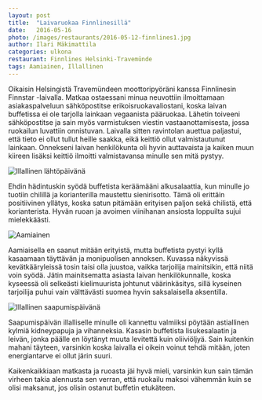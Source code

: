 ```yaml
---
layout: post
title:  "Laivaruokaa Finnlinesillä"
date:   2016-05-16
photo: /images/restaurants/2016-05-12-finnlines1.jpg
author: Ilari Mäkimattila
categories: ulkona
restaurant: Finnlines Helsinki-Travemünde
tags: Aamiainen, Illallinen
---
```


Oikaisin Helsingistä Travemündeen moottoripyöräni kanssa Finnlinesin Finnstar -laivalla. Matkaa ostaessani minua 
neuvottiin ilmoittamaan asiakaspalveluun sähköpostitse erikoisruokavaliostani, koska laivan buffetissa ei ole
tarjolla lainkaan vegaanista pääruokaa. Lähetin toiveeni sähköpostitse ja sain myös varmistuksen
viestin vastaanottamisesta, jossa ruokailun luvattiin onnistuvan. Laivalla sitten ravintolan auettua paljastui, että tieto
ei ollut tullut heille saakka, eikä keittiö ollut valmistautunut lainkaan. Onnekseni laivan henkilökunta oli hyvin
auttavaista ja kaiken muun kiireen lisäksi keittiö ilmoitti valmistavansa minulle sen mitä pystyy. 

![Illallinen lähtöpäivänä](/images/restaurants/2016-05-12-finnlines1.jpg)

Ehdin hädintuskin syödä buffetista keräämääni alkusalaattia, kun minulle jo tuotiin chilillä ja korianterilla maustettu sienirisotto.
Tämä oli erittäin positiivinen yllätys, koska satun pitämään erityisen paljon sekä chilistä, että korianterista.
Hyvän ruoan ja avoimen viinihanan ansiosta loppuilta sujui mielekkäästi.

![Aamiainen](/images/restaurants/2016-05-13-finnlines2.jpg)

Aamiaisella en saanut mitään erityistä, mutta buffetista pystyi kyllä kasaamaan täyttävän ja monipuolisen annoksen.
Kuvassa näkyvissä kevätkääryleissä tosin taisi olla juustoa, vaikka tarjoilija mainitsikin, että niitä voin syödä.
Jätin mainitsematta asiasta laivan henkilökunnalle, koska kyseessä oli selkeästi kielimuurista johtunut väärinkäsitys, sillä
kyseinen tarjoilija puhui vain välttävästi suomea hyvin saksalaisella aksentilla.

![Illallinen saapumispäivänä](/images/restaurants/2016-05-13-finnlines3.jpg)

Saapumispäivän illalliselle minulle oli kannettu valmiiksi pöytään astiallinen kylmiä kidneypapuja ja vihanneksia.
Kasasin buffetista lisukesalaatin ja leivän, jonka päälle en löytänyt muuta levitettä kuin oliiviöljyä. Sain kuitenkin mahani
täyteen, varsinkin koska laivalla ei oikein voinut tehdä mitään, joten energiantarve ei ollut järin suuri.

Kaikenkaikkiaan matkasta ja ruoasta jäi hyvä mieli, varsinkin kun sain tämän virheen takia alennusta sen verran, että ruokailu
maksoi vähemmän kuin se olisi maksanut, jos olisin ostanut buffetin etukäteen.
